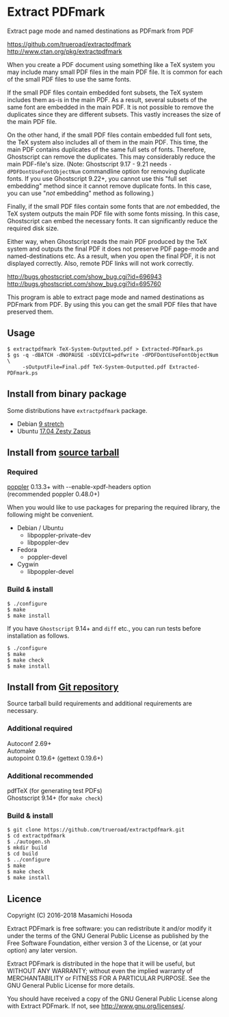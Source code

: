 # Extract PDFmark

Extract page mode and named destinations as PDFmark from PDF

https://github.com/trueroad/extractpdfmark  
http://www.ctan.org/pkg/extractpdfmark

When you create a PDF document using something like a TeX system
you may include many small PDF files in the main PDF file.
It is common for each of the small PDF files to use the same fonts.

If the small PDF files contain embedded font subsets,
the TeX system includes them as-is in the main PDF.
As a result,
several subsets of the same font are embedded in the main PDF.
It is not possible to remove the duplicates since they are different subsets.
This vastly increases the size of the main PDF file.

On the other hand,
if the small PDF files contain embedded full font sets,
the TeX system also includes all of them in the main PDF.
This time, the main PDF contains duplicates of the same full sets of fonts.
Therefore, Ghostscript can remove the duplicates.
This may considerably reduce the main PDF-file's size.
(Note: Ghostscript 9.17 - 9.21 needs `-dPDFDontUseFontObjectNum`
commandline option for removing duplicate fonts.
If you use Ghostscript 9.22+, you cannot use this "full set embedding" method
since it cannot remove duplicate fonts.
In this case, you can use "*not* embedding" method as following.)

Finally,
if the small PDF files contain some fonts that are *not* embedded,
the TeX system outputs the main PDF file with some fonts missing.
In this case, Ghostscript can embed the necessary fonts.
It can significantly reduce the required disk size.

Either way,
when Ghostscript reads the main PDF produced by the TeX system
and outputs the final PDF
it does not preserve PDF page-mode and named-destinations etc.
As a result,
when you open the final PDF,
it is not displayed correctly.
Also, remote PDF links will not work correctly.

http://bugs.ghostscript.com/show_bug.cgi?id=696943  
http://bugs.ghostscript.com/show_bug.cgi?id=695760

This program is able to extract page mode and named destinations
as PDFmark from PDF.
By using this you can get the small PDF files
that have preserved them.

## Usage

    $ extractpdfmark TeX-System-Outputted.pdf > Extracted-PDFmark.ps
    $ gs -q -dBATCH -dNOPAUSE -sDEVICE=pdfwrite -dPDFDontUseFontObjectNum \
         -sOutputFile=Final.pdf TeX-System-Outputted.pdf Extracted-PDFmark.ps

## Install from binary package

Some distributions have `extractpdfmark` package.

* Debian [9 stretch](https://packages.debian.org/stretch/extractpdfmark)
* Ubuntu [17.04 Zesty Zapus](http://packages.ubuntu.com/zesty/extractpdfmark)

## Install from [source tarball](https://github.com/trueroad/extractpdfmark/releases/download/v1.0.2/extractpdfmark-1.0.2.tar.gz)

### Required

[poppler](https://poppler.freedesktop.org/) 0.13.3+
with --enable-xpdf-headers option  
(recommended poppler 0.48.0+)

When you would like to use packages for preparing the required library,
the following might be convenient.

* Debian / Ubuntu
  + libpoppler-private-dev
  + libpoppler-dev
* Fedora
  + poppler-devel
* Cygwin
  + libpoppler-devel

### Build & install

    $ ./configure
    $ make
    $ make install

If you have `Ghostscript` 9.14+ and `diff` etc.,
you can run tests before installation as follows.

    $ ./configure
    $ make
    $ make check
    $ make install

## Install from [Git repository](https://github.com/trueroad/extractpdfmark)

Source tarball build requirements and additional requirements are necessary.

### Additional required

Autoconf 2.69+  
Automake  
autopoint 0.19.6+ (gettext 0.19.6+)

### Additional recommended

pdfTeX (for generating test PDFs)  
Ghostscript 9.14+ (for `make check`)

### Build & install

    $ git clone https://github.com/trueroad/extractpdfmark.git
    $ cd extractpdfmark
    $ ./autogen.sh
    $ mkdir build
    $ cd build
    $ ../configure
    $ make
    $ make check
    $ make install

## Licence

Copyright (C) 2016-2018 Masamichi Hosoda

Extract PDFmark is free software: you can redistribute it and/or modify
it under the terms of the GNU General Public License as published by
the Free Software Foundation, either version 3 of the License, or
(at your option) any later version.

Extract PDFmark is distributed in the hope that it will be useful,
but WITHOUT ANY WARRANTY; without even the implied warranty of
MERCHANTABILITY or FITNESS FOR A PARTICULAR PURPOSE.  See the
GNU General Public License for more details.

You should have received a copy of the GNU General Public License
along with Extract PDFmark.  If not, see <http://www.gnu.org/licenses/>.
